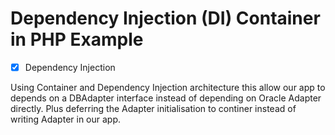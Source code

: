 # Dependency Injection (DI) Container in PHP Example
- [x] Dependency Injection

Using Container and Dependency Injection architecture
this allow our app to depends on a DBAdapter interface instead of depending on Oracle Adapter directly.
Plus deferring the Adapter initialisation to continer instead of writing Adapter in our app.
 